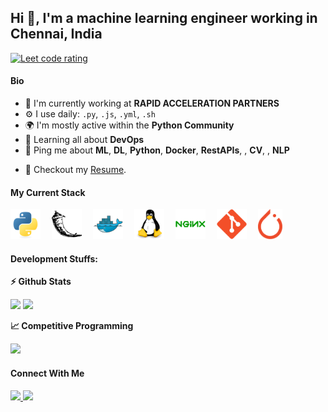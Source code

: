 ## Hi 👋, I'm a machine learning engineer working in Chennai, India

<p align="left">
  <a href="https://leetcode.com/rohan-winsor/">
    <img src="https://cp-logo.vercel.app/leetcode/rohan-winsor/" alt="Leet code rating" />
  </a>
</p>

#### Bio

- 🏢 I'm currently working at **RAPID ACCELERATION PARTNERS**
- ⚙️ I use daily: `.py`, `.js`, `.yml`, `.sh`
- 🌍 I'm mostly active within the **Python Community**
- 🌱 Learning all about **DevOps**
- 💬 Ping me about **ML**, **DL**, **Python**, **Docker**, **RestAPIs**, , **CV**, , **NLP** 
<!-- - 📫 Reach me: [twitter.com/rohanwinsor](https://twitter.com/rohanwinsor) -->
- 📝 Checkout my [Resume](files/resume.pdf).

#### My Current Stack

<img height="48" src="img/python-original.svg" alt="python"> &emsp;<img height="48" src="img/pocoo_flask-icon.svg" alt="Django"> &emsp;<img height="48" src="img/docker-original.svg" alt="Docker"> &emsp;<img height="48" src="img/linux-original.svg" alt="linux"> &emsp;<img height="48" src="img/nginx-original.svg" alt="nginx"> &emsp;<img height="48" src="img/git-original.svg" alt="git"> &emsp;<img height="48" src="img/PyTorch_logo_icon.svg" alt="git">

#### Development Stuffs:

<b>⚡ Github Stats</b>
<p float="left">
<img height="180em" src="https://github-readme-stats.vercel.app/api?username=rohanwinsor&show_icons=true&hide_border=true&&count_private=true&include_all_commits=true" /> 
<img height="180em" src="https://github-readme-stats.vercel.app/api/top-langs/?username=rohanwinsor&show_icons=true&hide_border=true&layout=compact&langs_count=8"/>
</p>

<b>&#128200; Competitive Programming</b>
<p float="left">
<img height="273em" src="https://leetcard.jacoblin.cool/rohan-winsor?theme=light&font=Karma&ext=contest" />
</p>

#### Connect With Me

<p left="center">
<a href="https://www.linkedin.com/in/rohan-winsor-a80547161/">
  <img src="https://img.shields.io/badge/linkedin-%230077B5.svg?&style=for-the-badge&logo=linkedin&logoColor=white" height=25>
</a> 
<a href="mailto:rohan.w.charles@gmail.com">
  <img src="	https://img.shields.io/badge/Gmail-D14836?style=for-the-badge&logo=gmail&logoColor=white" height=25>
</a>
</p>
